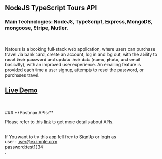 ## NodeJS TypeScript Tours API

### Main Technologies: <b>NodeJS, TypeScript, Express, MongoDB, mongoose, Stripe, Mutler.</b>

</br></br> Natours is a booking full-stack web application, where users can
purchase travel via bank card, create an account, log in and log out, with the
ability to reset their password and update their data (name, photo, and email
basically), with an improved user experience. An emailing feature is provided
each time a user signup, attempts to reset the password, or purchases travel.
<br>

<h2>  <a href="https://tour-net.herokuapp.com/" target="_blank">Live Demo</a></h2>
<br><br>
### **Postman APIs:**

Please refer to this
<a href="https://documenter.getpostman.com/view/13343611/2s8YYPHLY3" target="_blank">link</a>
to get more details about APIs.<br><br>

If You want to try this app fell free to SignUp or login as<br> user :
user@example.com<br> password:test1234<br> .
